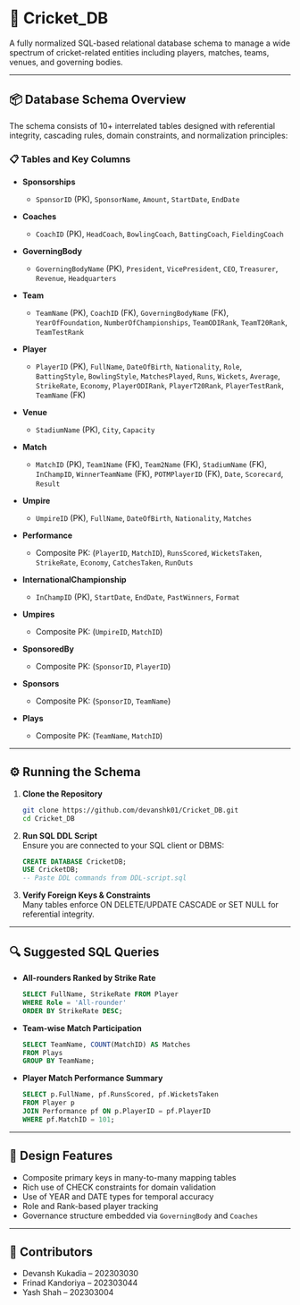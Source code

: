 
# 🏏 Cricket_DB

A fully normalized SQL-based relational database schema to manage a wide spectrum of cricket-related entities including players, matches, teams, venues, and governing bodies.

---

## 📦 Database Schema Overview

The schema consists of 10+ interrelated tables designed with referential integrity, cascading rules, domain constraints, and normalization principles:

### 📋 Tables and Key Columns

- **Sponsorships**
  - `SponsorID` (PK), `SponsorName`, `Amount`, `StartDate`, `EndDate`

- **Coaches**
  - `CoachID` (PK), `HeadCoach`, `BowlingCoach`, `BattingCoach`, `FieldingCoach`

- **GoverningBody**
  - `GoverningBodyName` (PK), `President`, `VicePresident`, `CEO`, `Treasurer`, `Revenue`, `Headquarters`

- **Team**
  - `TeamName` (PK), `CoachID` (FK), `GoverningBodyName` (FK), `YearOfFoundation`, `NumberOfChampionships`,
    `TeamODIRank`, `TeamT20Rank`, `TeamTestRank`

- **Player**
  - `PlayerID` (PK), `FullName`, `DateOfBirth`, `Nationality`, `Role`, `BattingStyle`, `BowlingStyle`,
    `MatchesPlayed`, `Runs`, `Wickets`, `Average`, `StrikeRate`, `Economy`, `PlayerODIRank`, `PlayerT20Rank`,
    `PlayerTestRank`, `TeamName` (FK)

- **Venue**
  - `StadiumName` (PK), `City`, `Capacity`

- **Match**
  - `MatchID` (PK), `Team1Name` (FK), `Team2Name` (FK), `StadiumName` (FK), `InChampID`, `WinnerTeamName` (FK),
    `POTMPlayerID` (FK), `Date`, `Scorecard`, `Result`

- **Umpire**
  - `UmpireID` (PK), `FullName`, `DateOfBirth`, `Nationality`, `Matches`

- **Performance**
  - Composite PK: (`PlayerID`, `MatchID`), `RunsScored`, `WicketsTaken`, `StrikeRate`, `Economy`, `CatchesTaken`, `RunOuts`

- **InternationalChampionship**
  - `InChampID` (PK), `StartDate`, `EndDate`, `PastWinners`, `Format`

- **Umpires**
  - Composite PK: (`UmpireID`, `MatchID`)

- **SponsoredBy**
  - Composite PK: (`SponsorID`, `PlayerID`)

- **Sponsors**
  - Composite PK: (`SponsorID`, `TeamName`)

- **Plays**
  - Composite PK: (`TeamName`, `MatchID`)

---

## ⚙️ Running the Schema

1. **Clone the Repository**  
   ```bash
   git clone https://github.com/devanshk01/Cricket_DB.git
   cd Cricket_DB
   ```

2. **Run SQL DDL Script**  
   Ensure you are connected to your SQL client or DBMS:

   ```sql
   CREATE DATABASE CricketDB;
   USE CricketDB;
   -- Paste DDL commands from DDL-script.sql
   ```

3. **Verify Foreign Keys & Constraints**  
   Many tables enforce ON DELETE/UPDATE CASCADE or SET NULL for referential integrity.

---

## 🔍 Suggested SQL Queries

- **All-rounders Ranked by Strike Rate**
  ```sql
  SELECT FullName, StrikeRate FROM Player
  WHERE Role = 'All-rounder'
  ORDER BY StrikeRate DESC;
  ```

- **Team-wise Match Participation**
  ```sql
  SELECT TeamName, COUNT(MatchID) AS Matches
  FROM Plays
  GROUP BY TeamName;
  ```

- **Player Match Performance Summary**
  ```sql
  SELECT p.FullName, pf.RunsScored, pf.WicketsTaken
  FROM Player p
  JOIN Performance pf ON p.PlayerID = pf.PlayerID
  WHERE pf.MatchID = 101;
  ```

---

## 🧠 Design Features

- Composite primary keys in many-to-many mapping tables
- Rich use of CHECK constraints for domain validation
- Use of YEAR and DATE types for temporal accuracy
- Role and Rank-based player tracking
- Governance structure embedded via `GoverningBody` and `Coaches`

---

## 🤝 Contributors

- Devansh Kukadia – 202303030  
- Frinad Kandoriya – 202303044  
- Yash Shah – 202303004

